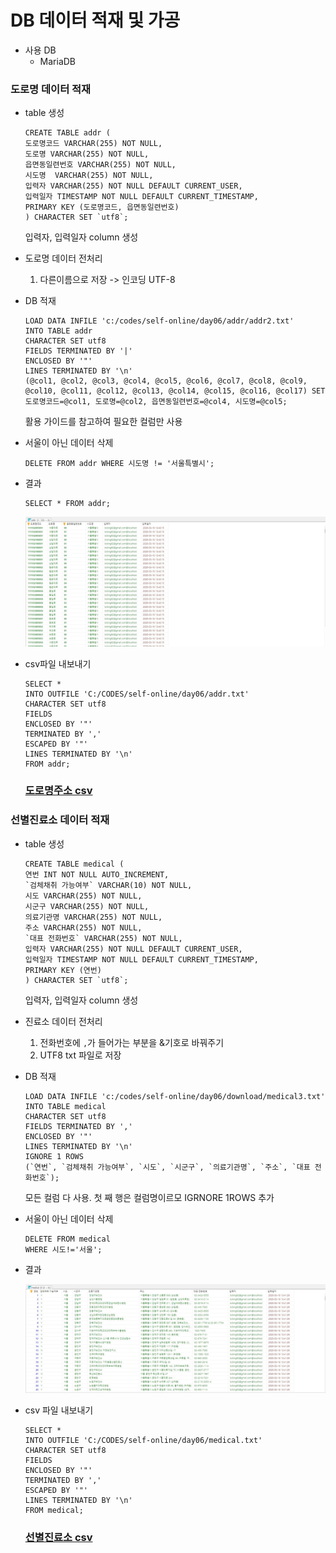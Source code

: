 # DB 데이터 적재 및 가공

- 사용 DB 
  - MariaDB

### 도로명 데이터 적재

- table 생성

  ```mariadb
  CREATE TABLE addr (
  도로명코드 VARCHAR(255) NOT NULL,
  도로명 VARCHAR(255) NOT NULL,
  읍면동일련번호 VARCHAR(255) NOT NULL,
  시도명  VARCHAR(255) NOT NULL,
  입력자 VARCHAR(255) NOT NULL DEFAULT CURRENT_USER,
  입력일자 TIMESTAMP NOT NULL DEFAULT CURRENT_TIMESTAMP,
  PRIMARY KEY (도로명코드, 읍면동일련번호)
  ) CHARACTER SET `utf8`;
  ```

  입력자, 입력일자 column 생성

- 도로명 데이터 전처리

  1. 다른이름으로 저장 -> 인코딩 UTF-8

- DB 적재

  ```mariadb
  LOAD DATA INFILE 'c:/codes/self-online/day06/addr/addr2.txt'
  INTO TABLE addr
  CHARACTER SET utf8
  FIELDS TERMINATED BY '|'
  ENCLOSED BY '"'
  LINES TERMINATED BY '\n'
  (@col1, @col2, @col3, @col4, @col5, @col6, @col7, @col8, @col9, @col10, @col11, @col12, @col13, @col14, @col15, @col16, @col17) SET 도로명코드=@col1, 도로명=@col2, 읍면동일련번호=@col4, 시도명=@col5;
  ```

  활용 가이드를 참고하여 필요한 컬럼만 사용

- 서울이 아닌 데이터 삭제

  ```mariadb
  DELETE FROM addr WHERE 시도명 != '서울특별시';
  ```

- 결과

  ```mariadb
  SELECT * FROM addr;
  ```

  ![](addr.jpg)

- csv파일 내보내기

  ```mariadb
  SELECT * 
  INTO OUTFILE 'C:/CODES/self-online/day06/addr.txt'
  CHARACTER SET utf8
  FIELDS 
  ENCLOSED BY '"'
  TERMINATED BY ','
  ESCAPED BY '"'
  LINES TERMINATED BY '\n'
  FROM addr;
  ```

  ### [도로명주소 csv](addr.txt)

### 선별진료소 데이터 적재

- table 생성

  ```mariadb
  CREATE TABLE medical (
  연번 INT NOT NULL AUTO_INCREMENT,
  `검체채취 가능여부` VARCHAR(10) NOT NULL,
  시도 VARCHAR(255) NOT NULL,
  시군구 VARCHAR(255) NOT NULL,
  의료기관명 VARCHAR(255) NOT NULL,
  주소 VARCHAR(255) NOT NULL,
  `대표 전화번호` VARCHAR(255) NOT NULL,
  입력자 VARCHAR(255) NOT NULL DEFAULT CURRENT_USER,
  입력일자 TIMESTAMP NOT NULL DEFAULT CURRENT_TIMESTAMP,
  PRIMARY KEY (연번)
  ) CHARACTER SET `utf8`;
  ```

  입력자, 입력일자 column 생성

- 진료소 데이터 전처리

  1. 전화번호에 `,`가 들어가는 부분을 &기호로 바꿔주기
  2. UTF8 txt 파일로 저장

- DB 적재

  ```mariadb
  LOAD DATA INFILE 'c:/codes/self-online/day06/download/medical3.txt'
  INTO TABLE medical
  CHARACTER SET utf8
  FIELDS TERMINATED BY ','
  ENCLOSED BY '"'
  LINES TERMINATED BY '\n'
  IGNORE 1 ROWS
  (`연번`, `검체채취 가능여부`, `시도`, `시군구`, `의료기관명`, `주소`, `대표 전화번호`);
  ```

  모든 컬럼 다 사용. 첫 째 행은 컬럼명이르모 IGRNORE 1ROWS 추가

- 서울이 아닌 데이터 삭제

  ```mariadb
  DELETE FROM medical
  WHERE 시도!='서울';
  ```

- 결과

  ![](medical.jpg)

- csv 파일 내보내기

  ```mariadb
  SELECT * 
  INTO OUTFILE 'C:/CODES/self-online/day06/medical.txt'
  CHARACTER SET utf8
  FIELDS 
  ENCLOSED BY '"'
  TERMINATED BY ','
  ESCAPED BY '"'
  LINES TERMINATED BY '\n'
  FROM medical;
  ```

  ### [선별진료소 csv](medical.txt)

